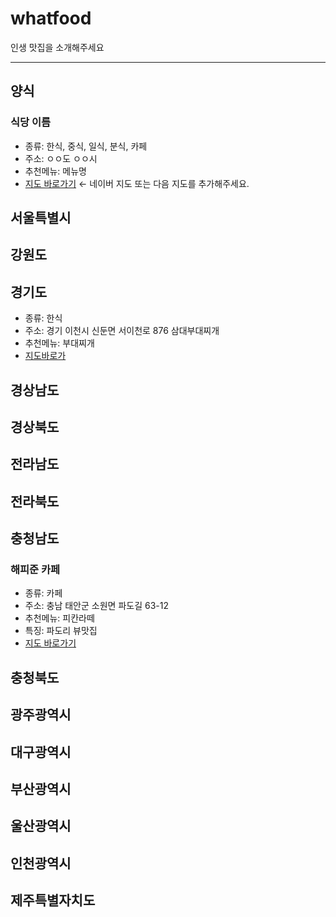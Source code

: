 # whatfood

인생 맛집을 소개해주세요

---

## 양식

### 식당 이름

-   종류: 한식, 중식, 일식, 분식, 카페
-   주소: ㅇㅇ도 ㅇㅇ시
-   추천메뉴: 메뉴명
-   [지도 바로가기](https://map.naver.com/p/search/%EB%A7%9B%EC%A7%91?c=15.00,0,0,0,dh) ← 네이버 지도 또는 다음 지도를 추가해주세요.

## 서울특별시

## 강원도

## 경기도

-   종류: 한식
-   주소: 경기 이천시 신둔면 서이천로 876 삼대부대찌개
-   추천메뉴: 부대찌개
-   [지도바로가](https://map.naver.com/p/search/%EC%9D%B4%EC%B2%9C%EB%B6%80%EB%8C%80%EC%B0%8C%EA%B0%9C/place/1970023504?c=15.45,0,0,0,dh&placePath=/home)

## 경상남도

## 경상북도

## 전라남도

## 전라북도

## 충청남도

### 해피준 카페

-   종류: 카페
-   주소: 충남 태안군 소원면 파도길 63-12
-   추천메뉴: 피칸라떼
-   특징: 파도리 뷰맛집
-   [지도 바로가기](https://map.naver.com/p/search/%ED%95%B4%ED%94%BC%EC%A4%80/place/1497846747?c=15.00,0,0,0,dh&placePath=%3Fentry%253Dbmp)

## 충청북도

## 광주광역시

## 대구광역시

## 부산광역시

## 울산광역시

## 인천광역시

## 제주특별자치도
